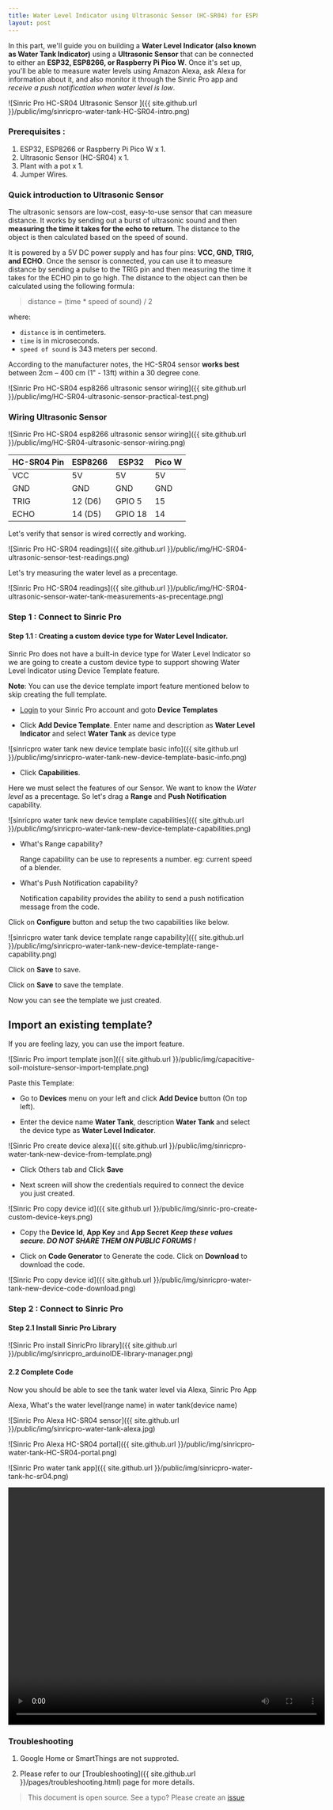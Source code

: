 ```yaml
---
title: Water Level Indicator using Ultrasonic Sensor (HC-SR04) for ESP8266, ESP32, Raspberry Pi Pico W for Alexa
layout: post
---
```

 
In this part, we'll guide you on building a **Water Level Indicator (also known as Water Tank Indicator)** using a **Ultrasonic Sensor** that can be connected to either an **ESP32, ESP8266, or Raspberry Pi Pico W**. Once it's set up, you'll be able to measure water levels using Amazon Alexa, ask Alexa for information about it, and also monitor it through the Sinric Pro app and *receive a push notification when water level is low*.


![Sinric Pro HC-SR04 Ultrasonic Sensor ]({{ site.github.url }}/public/img/sinricpro-water-tank-HC-SR04-intro.png)

### Prerequisites : 

1. ESP32, ESP8266 or Raspberry Pi Pico W x 1.
2. Ultrasonic Sensor (HC-SR04) x 1.
3. Plant with a pot x 1.
4. Jumper Wires.

 

### Quick introduction to Ultrasonic Sensor
The ultrasonic sensors are low-cost, easy-to-use sensor that can measure distance. It works by sending out a burst of ultrasonic sound and then **measuring the time it takes for the echo to return**. The distance to the object is then calculated based on the speed of sound.  

It is powered by a 5V DC power supply and has four pins: **VCC, GND, TRIG, and ECHO**. Once the sensor is connected, you can use it to measure distance by sending a pulse to the TRIG pin and then measuring the time it takes for the ECHO pin to go high. The distance to the object can then be calculated using the following formula:

> distance = (time * speed of sound) / 2

where:

- `distance` is in centimeters.
- `time` is in microseconds.
- `speed of sound` is 343 meters per second. 
 
According to the manufacturer notes, the HC-SR04 sensor **works best** between 2cm – 400 cm (1" - 13ft) within a 30 degree cone.  

![Sinric Pro HC-SR04 esp8266 ultrasonic sensor wiring]({{ site.github.url }}/public/img/HC-SR04-ultrasonic-sensor-practical-test.png) 

### Wiring Ultrasonic Sensor

![Sinric Pro HC-SR04 esp8266 ultrasonic sensor wiring]({{ site.github.url }}/public/img/HC-SR04-ultrasonic-sensor-wiring.png) 


| HC-SR04 Pin | ESP8266 | ESP32    | Pico W |
| --------- | ------- | -------    | -------    |
| VCC       |    5V   | 5V         | 5V         |
| GND       |    GND  | GND        | GND        |
| TRIG      |    12 (D6)  | GPIO 5  | 15        |
| ECHO      |    14 (D5)  | GPIO 18 | 14        |



Let's verify that sensor is wired correctly and working. 
 
<script src="https://gist.github.com/kakopappa/83febb46592b067c79a0dd55136405a6.js"></script>

![Sinric Pro HC-SR04 readings]({{ site.github.url }}/public/img/HC-SR04-ultrasonic-sensor-test-readings.png) 

Let's try measuring the water level as a precentage. 
 
<script src="https://gist.github.com/kakopappa/175f772413b433241acaca6234257cf2.js"></script>

![Sinric Pro HC-SR04 readings]({{ site.github.url }}/public/img/HC-SR04-ultrasonic-sensor-water-tank-measurements-as-precentage.png) 
 
### Step 1 : Connect to Sinric Pro 

#### Step 1.1 : Creating a custom device type for Water Level Indicator.

Sinric Pro does not have a built-in device type for Water Level Indicator so we are going to create a custom device type to support showing Water Level Indicator using Device Template feature.

**Note**: You can use the device template import feature mentioned below to skip creating the full template.

* [Login](https://testportal.sinric.pro/devicetemplates/new) to your Sinric Pro account and goto **Device Templates**

* Click **Add Device Template**. Enter name and description as **Water Level Indicator** and select **Water Tank** as device type

![sinricpro water tank new device template basic info]({{ site.github.url }}/public/img/sinricpro-water-tank-new-device-template-basic-info.png) 

* Click **Capabilities**. 

Here we must select the features of our Sensor. We want to know the *Water level* as a precentage. So let's drag a **Range** and **Push Notification** capability.

![sinricpro water tank new device template capabilities]({{ site.github.url }}/public/img/sinricpro-water-tank-new-device-template-capabilities.png) 

- What's Range capability?

  Range capability can be use to represents a number. eg: current speed of a blender.

- What's Push Notification capability?

  Notification capability provides the ability to send a push notification message from the code.

Click on **Configure** button and setup the two capabilities like below.

![sinricpro water tank device template range capability]({{ site.github.url }}/public/img/sinricpro-water-tank-new-device-template-range-capability.png)  

Click on **Save** to save.

Click on **Save** to save the template.

Now you can see the template we just created.


## Import an existing template?

If you are feeling lazy, you can use the import feature.

![Sinric Pro import template json]({{ site.github.url }}/public/img/capacitive-soil-moisture-sensor-import-template.png)

Paste this Template:
<script src="https://gist.github.com/kakopappa/a04eef3577a55be6df4ad098ec8df031.js"></script>

* Go to **Devices** menu on your left and click **Add Device** button (On top left).

* Enter the device name **Water Tank**, description **Water Tank** and select the device type as **Water Level Indicator**.

![Sinric Pro create device alexa]({{ site.github.url }}/public/img/sinricpro-water-tank-new-device-from-template.png)

* Click Others tab and Click **Save**

* Next screen will show the credentials required to connect the device you just created.

![Sinric Pro copy device id]({{ site.github.url }}/public/img/sinric-pro-create-custom-device-keys.png)

* Copy the **Device Id**, **App Key** and **App Secret** ***Keep these values secure. DO NOT SHARE THEM ON PUBLIC FORUMS !***

* Click on **Code Generator** to Generate the code. Click on **Download** to download the code.

![Sinric Pro copy device id]({{ site.github.url }}/public/img/sinricpro-water-tank-new-device-code-download.png)
 

### Step 2 : Connect to Sinric Pro 

#### Step 2.1 Install Sinric Pro Library

![Sinric Pro install SinricPro library]({{ site.github.url }}/public/img/sinricpro_arduinoIDE-library-manager.png)

#### 2.2 Complete Code

<script src="https://gist.github.com/kakopappa/206044afbcaa9aca36fc6538f639688a.js"></script>

 
Now you should be able to see the tank water level via Alexa, Sinric Pro App

Alexa, What's the water level(range name) in water tank(device name)

![Sinric Pro Alexa HC-SR04 sensor]({{ site.github.url }}/public/img/sinricpro-water-tank-alexa.jpg)
 
![Sinric Pro Alexa HC-SR04 portal]({{ site.github.url }}/public/img/sinricpro-water-tank-HC-SR04-portal.png)

![Sinric Pro water tank app]({{ site.github.url }}/public/img/sinricpro-water-tank-hc-sr04.png)

<video width="640" height="480" controls>
  <source src="{{ site.github.url }}/public/video/sinricpro-water-tank.mp4" type="video/mp4">
</video>



### Troubleshooting
1. Google Home or SmartThings are not supproted.

2. Please refer to our [Troubleshooting]({{ site.github.url }}/pages/troubleshooting.html) page for more details.
 
> This document is open source. See a typo? Please create an [issue](https://github.com/sinricpro/help-docs)